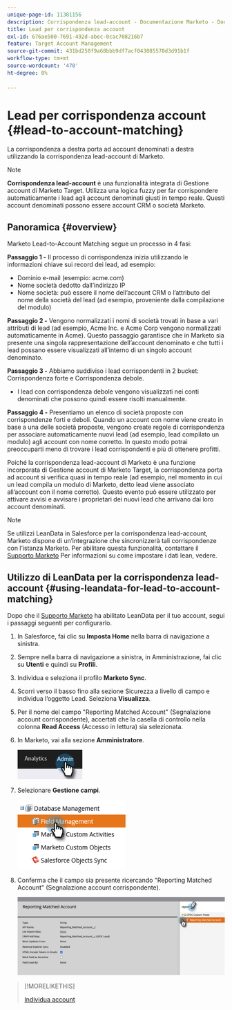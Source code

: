 ```yaml
---
unique-page-id: 11381156
description: Corrispondenza lead-account - Documentazione Marketo - Documentazione del prodotto
title: Lead per corrispondenza account
exl-id: 676ae500-7691-492d-abec-0cac708216b7
feature: Target Account Management
source-git-commit: 431bd258f9a68bbb9df7acf043085578d3d91b1f
workflow-type: tm+mt
source-wordcount: '470'
ht-degree: 0%

---
```


# Lead per corrispondenza account {#lead-to-account-matching}

La corrispondenza a destra porta ad account denominati a destra utilizzando la corrispondenza lead-account di Marketo.

>[!NOTE]
>
>**Corrispondenza lead-account** è una funzionalità integrata di Gestione account di Marketo Target. Utilizza una logica fuzzy per far corrispondere automaticamente i lead agli account denominati giusti in tempo reale. Questi account denominati possono essere account CRM o società Marketo.

## Panoramica {#overview}

Marketo Lead-to-Account Matching segue un processo in 4 fasi:

**Passaggio 1 -** Il processo di corrispondenza inizia utilizzando le informazioni chiave sui record dei lead, ad esempio:

* Dominio e-mail (esempio: acme.com)
* Nome società dedotto dall’indirizzo IP
* Nome società: può essere il nome dell’account CRM o l’attributo del nome della società del lead (ad esempio, proveniente dalla compilazione del modulo)

**Passaggio 2 -** Vengono normalizzati i nomi di società trovati in base a vari attributi di lead (ad esempio, Acme Inc. e Acme Corp vengono normalizzati automaticamente in Acme). Questo passaggio garantisce che in Marketo sia presente una singola rappresentazione dell’account denominato e che tutti i lead possano essere visualizzati all’interno di un singolo account denominato.

**Passaggio 3 -** Abbiamo suddiviso i lead corrispondenti in 2 bucket: Corrispondenza forte e Corrispondenza debole.

* I lead con corrispondenza debole vengono visualizzati nei conti denominati che possono quindi essere risolti manualmente.

**Passaggio 4 -** Presentiamo un elenco di società proposte con corrispondenze forti e deboli. Quando un account con nome viene creato in base a una delle società proposte, vengono create regole di corrispondenza per associare automaticamente nuovi lead (ad esempio, lead compilato un modulo) agli account con nome corretto. In questo modo potrai preoccuparti meno di trovare i lead corrispondenti e più di ottenere profitti.

Poiché la corrispondenza lead-account di Marketo è una funzione incorporata di Gestione account di Marketo Target, la corrispondenza porta ad account si verifica quasi in tempo reale (ad esempio, nel momento in cui un lead compila un modulo di Marketo, detto lead viene associato all’account con il nome corretto). Questo evento può essere utilizzato per attivare avvisi e avvisare i proprietari dei nuovi lead che arrivano dai loro account denominati.

>[!NOTE]
>
>Se utilizzi LeanData in Salesforce per la corrispondenza lead-account, Marketo dispone di un’integrazione che sincronizzerà tali corrispondenze con l’istanza Marketo. Per abilitare questa funzionalità, contattare il [Supporto Marketo](https://nation.marketo.com/t5/Support/ct-p/Support) Per informazioni su come impostare i dati lean, vedere.

## Utilizzo di LeanData per la corrispondenza lead-account {#using-leandata-for-lead-to-account-matching}

Dopo che il [Supporto Marketo](https://nation.marketo.com/t5/Support/ct-p/Support) ha abilitato LeanData per il tuo account, segui i passaggi seguenti per configurarlo.

1. In Salesforce, fai clic su **Imposta Home** nella barra di navigazione a sinistra.

1. Sempre nella barra di navigazione a sinistra, in Amministrazione, fai clic su **Utenti** e quindi su **Profili**.

1. Individua e seleziona il profilo **Marketo Sync**.

1. Scorri verso il basso fino alla sezione Sicurezza a livello di campo e individua l’oggetto Lead. Seleziona **Visualizza**.

1. Per il nome del campo &quot;Reporting Matched Account&quot; (Segnalazione account corrispondente), accertati che la casella di controllo nella colonna **Read Access** (Accesso in lettura) sia selezionata.

1. In Marketo, vai alla sezione **Amministratore**.

   ![](assets/lead-to-account-matching-1.png)

1. Selezionare **Gestione campi**.

   ![](assets/lead-to-account-matching-2.png)

1. Conferma che il campo sia presente ricercando &quot;Reporting Matched Account&quot; (Segnalazione account corrispondente).

   ![](assets/lead-to-account-matching-3.png)

>[!MORELIKETHIS]
>
>[Individua account](/help/marketo/product-docs/target-account-management/target/named-accounts/discover-accounts.md)
